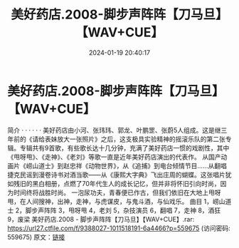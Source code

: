 ﻿---
title: 美好药店.2008-脚步声阵阵【刀马旦】【WAV+CUE】
date: 2024-01-19 20:40:17
categories: WAV车载音乐、镜像
tags: 华语中文
---
# 美好药店.2008-脚步声阵阵【刀马旦】【WAV+CUE】

简介 · · · · · ·
美好药店由小河、张玮玮、郭龙、叶鹏罡、张蔚5人组成。这是继三年前的《请给表妹放大一张照片》之后，这支极具实验精神的摇滚乐队的第二张专辑。专辑共有9首歌，有些歌长达十几分钟，充满了美好药店一惯的戏剧性，其中《甩呀甩》、《走神》、《老刘》等歌一直是近年美好药店演出的代表作。
从国产动画片《崂山道士》到赵忠祥《动物世界》，从《追捕》到电台倾情节目……从翻唱捷克民谣到漫卷诗书对酒当歌——从《康熙大字典》飞出庄周的蝴蝶。这张唱片犹如残旧的黑白相册，点燃了70年代生人的成长记忆，但并非将怀旧引向时尚，因为时间终将战胜时尚。
一泡尿功夫，青春便已作古，但我们依旧在大地上甩呀甩，在人间搜神，出神，走神，与虎谋皮，与鬼斗酒，与仙戏乐。
曲目
1，崂山道士
2，脚步声阵阵
3，甩呀甩
4，老刘
5，杂技演员
6，翻唱
7，走神
8，酒狂
9，废梁
美好药店.2008 - 脚步声阵阵【刀马旦】【WAV+CUE】.rar: https://url27.ctfile.com/f/9388027-1011518191-6a4466?p=559675
(访问密码: 559675)
原文：[链接](https://blog.sina.com.cn/s/blog_1647c7e760103148c.html)